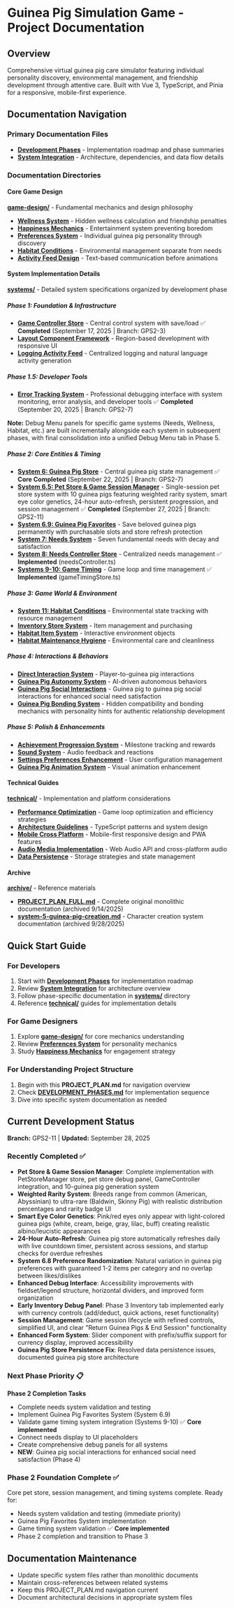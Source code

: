 # Guinea Pig Simulation Game - Project Documentation

## Overview
Comprehensive virtual guinea pig care simulator featuring individual personality discovery, environmental management, and friendship development through attentive care. Built with Vue 3, TypeScript, and Pinia for a responsive, mobile-first experience.

## Documentation Navigation

### Primary Documentation Files
- **[Development Phases](DEVELOPMENT_PHASES.md)** - Implementation roadmap and phase summaries
- **[System Integration](SYSTEM_INTEGRATION.md)** - Architecture, dependencies, and data flow details

### Documentation Directories

#### Core Game Design
**[game-design/](game-design/)** - Fundamental mechanics and design philosophy
- **[Wellness System](game-design/wellness-system.md)** - Hidden wellness calculation and friendship penalties
- **[Happiness Mechanics](game-design/happiness-mechanics.md)** - Entertainment system preventing boredom
- **[Preferences System](game-design/preferences-system.md)** - Individual guinea pig personality through discovery
- **[Habitat Conditions](game-design/habitat-conditions.md)** - Environmental management separate from needs
- **[Activity Feed Design](game-design/activity-feed-design.md)** - Text-based communication before animations

#### System Implementation Details
**[systems/](systems/)** - Detailed system specifications organized by development phase

##### Phase 1: Foundation & Infrastructure
- **[Game Controller Store](systems/phase1/game-controller-store.md)** - Central control system with save/load ✅ **Completed** (September 17, 2025 | Branch: GPS2-3)
- **[Layout Component Framework](systems/phase1/layout-component-framework.md)** - Region-based development with responsive UI
- **[Logging Activity Feed](systems/phase1/logging-activity-feed.md)** - Centralized logging and natural language activity generation

##### Phase 1.5: Developer Tools
- **[Error Tracking System](systems/phase1/error-tracking.md)** - Professional debugging interface with system monitoring, error analysis, and developer tools ✅ **Completed** (September 20, 2025 | Branch: GPS2-7)

**Note:** Debug Menu panels for specific game systems (Needs, Wellness, Habitat, etc.) are built incrementally alongside each system in subsequent phases, with final consolidation into a unified Debug Menu tab in Phase 5.

##### Phase 2: Core Entities & Timing
- **[System 6: Guinea Pig Store](systems/phase2/system-6-guinea-pig-store.md)** - Central guinea pig state management ✅ **Core Completed** (September 22, 2025 | Branch: GPS2-7)
- **[System 6.5: Pet Store & Game Session Manager](systems/phase2/system-6.5-pet-store-manager.md)** - Single-session pet store system with 10 guinea pigs featuring weighted rarity system, smart eye color genetics, 24-hour auto-refresh, persistent progression, and session management ✅ **Completed** (September 27, 2025 | Branch: GPS2-11)
- **[System 6.9: Guinea Pig Favorites](systems/phase2/system-6.9-guinea-pig-favorites.md)** - Save beloved guinea pigs permanently with purchasable slots and store refresh protection
- **[System 7: Needs System](systems/phase2/system-7-needs-system.md)** - Seven fundamental needs with decay and satisfaction
- **[System 8: Needs Controller Store](systems/phase2/system-8-needs-controller-store.md)** - Centralized needs management ✅ **Implemented** (needsController.ts)
- **[Systems 9-10: Game Timing](systems/phase2/system-9-10-game-timing.md)** - Game loop and time management ✅ **Implemented** (gameTimingStore.ts)

##### Phase 3: Game World & Environment
- **[System 11: Habitat Conditions](systems/phase3/system-11-habitat-conditions.md)** - Environmental state tracking with resource management
- **[Inventory Store System](systems/phase3/inventory-store-system.md)** - Item management and purchasing
- **[Habitat Item System](systems/phase3/habitat-item-system.md)** - Interactive environment objects
- **[Habitat Maintenance Hygiene](systems/phase3/habitat-maintenance-hygiene-system.md)** - Environmental care and cleanliness

##### Phase 4: Interactions & Behaviors
- **[Direct Interaction System](systems/phase4/direct-interaction-system.md)** - Player-to-guinea pig interactions
- **[Guinea Pig Autonomy System](systems/phase4/guinea-pig-autonomy-system.md)** - AI-driven autonomous behaviors
- **[Guinea Pig Social Interactions](systems/phase2/system-8.5-needs-integration-plan.md#phase-4-guinea-pig-social-interactions-2-3-days)** - Guinea pig to guinea pig social interactions for enhanced social need satisfaction
- **[Guinea Pig Bonding System](systems/phase4/guinea-pig-bonding-system.md)** - Hidden compatibility and bonding mechanics with personality hints for authentic relationship development

##### Phase 5: Polish & Enhancements
- **[Achievement Progression System](systems/phase5/achievement-progression-system.md)** - Milestone tracking and rewards
- **[Sound System](systems/phase5/sound-system.md)** - Audio feedback and reactions
- **[Settings Preferences Enhancement](systems/phase5/settings-preferences-enhancement.md)** - User configuration management
- **[Guinea Pig Animation System](systems/phase5/guinea-pig-animation-system.md)** - Visual animation enhancement

#### Technical Guides
**[technical/](technical/)** - Implementation and platform considerations
- **[Performance Optimization](technical/performance-optimization.md)** - Game loop optimization and efficiency strategies
- **[Architecture Guidelines](technical/architecture-guidelines.md)** - TypeScript patterns and system design
- **[Mobile Cross Platform](technical/mobile-cross-platform.md)** - Mobile-first responsive design and PWA features
- **[Audio Media Implementation](technical/audio-media-implementation.md)** - Web Audio API and cross-platform audio
- **[Data Persistence](technical/data-persistence.md)** - Storage strategies and state management

#### Archive
**[archive/](archive/)** - Reference materials
- **[PROJECT_PLAN_FULL.md](archive/PROJECT_PLAN_FULL.md)** - Complete original monolithic documentation (archived 9/14/2025)
- **[system-5-guinea-pig-creation.md](archive/system-5-guinea-pig-creation.md)** - Character creation system documentation (archived 9/28/2025)

## Quick Start Guide

### For Developers
1. Start with **[Development Phases](DEVELOPMENT_PHASES.md)** for implementation roadmap
2. Review **[System Integration](SYSTEM_INTEGRATION.md)** for architecture overview
3. Follow phase-specific documentation in **[systems/](systems/)** directory
4. Reference **[technical/](technical/)** guides for implementation details

### For Game Designers
1. Explore **[game-design/](game-design/)** for core mechanics understanding
2. Review **[Preferences System](game-design/preferences-system.md)** for personality mechanics
3. Study **[Happiness Mechanics](game-design/happiness-mechanics.md)** for engagement strategy

### For Understanding Project Structure
1. Begin with this **PROJECT_PLAN.md** for navigation overview
2. Check **[DEVELOPMENT_PHASES.md](DEVELOPMENT_PHASES.md)** for implementation sequence
3. Dive into specific system documentation as needed

## Current Development Status
**Branch:** GPS2-11 | **Updated:** September 28, 2025

### Recently Completed ✅
- **Pet Store & Game Session Manager**: Complete implementation with PetStoreManager store, pet store debug panel, GameController integration, and 10-guinea pig generation system
- **Weighted Rarity System**: Breeds range from common (American, Abyssinian) to ultra-rare (Baldwin, Skinny Pig) with realistic distribution percentages and rarity badge UI
- **Smart Eye Color Genetics**: Pink/red eyes only appear with light-colored guinea pigs (white, cream, beige, gray, lilac, buff) creating realistic albino/leucistic appearances
- **24-Hour Auto-Refresh**: Guinea pig store automatically refreshes daily with live countdown timer, persistent across sessions, and startup checks for overdue refreshes
- **System 6.8 Preference Randomization**: Natural variation in guinea pig preferences with guaranteed 1-2 items per category and no overlap between likes/dislikes
- **Enhanced Debug Interface**: Accessibility improvements with fieldset/legend structure, horizontal dividers, and improved form organization
- **Early Inventory Debug Panel**: Phase 3 Inventory tab implemented early with currency controls (add/deduct, quick actions, reset functionality)
- **Session Management**: Game session lifecycle with refined controls, simplified UI, and clear "Return Guinea Pigs & End Session" functionality
- **Enhanced Form System**: Slider component with prefix/suffix support for currency display, improved accessibility
- **Guinea Pig Store Persistence Fix**: Resolved data persistence issues, documented guinea pig store architecture

### Next Phase Priority 📋
**Phase 2 Completion Tasks**
- Complete needs system validation and testing
- Implement Guinea Pig Favorites System (System 6.9)
- Validate game timing system integration (Systems 9-10) ✅ **Core implemented**
- Connect needs display to UI placeholders
- Create comprehensive debug panels for all systems
- **NEW**: Guinea pig social interactions for enhanced social need satisfaction (Phase 4)

### Phase 2 Foundation Complete ✅
Core pet store, session management, and timing systems complete. Ready for:
- Needs system validation and testing (immediate priority)
- Guinea Pig Favorites System implementation
- Game timing system validation ✅ **Core implemented**
- Phase 2 completion and transition to Phase 3

## Documentation Maintenance
- Update specific system files rather than monolithic documents
- Maintain cross-references between related systems
- Keep this PROJECT_PLAN.md navigation current
- Document architectural decisions in appropriate system files